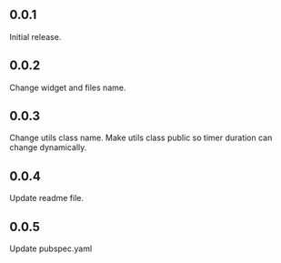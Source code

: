 ## 0.0.1

Initial release.

## 0.0.2

Change widget and files name.

## 0.0.3

Change utils class name.
Make utils class public so timer duration can change dynamically.

## 0.0.4

Update readme file.

## 0.0.5

Update pubspec.yaml